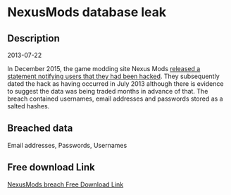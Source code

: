 # NexusMods database leak

## Description

2013-07-22

In December 2015, the game modding site Nexus Mods <a href="http://www.nexusmods.com/games/news/12670/" target="_blank" rel="noopener">released a statement notifying users that they had been hacked</a>. They subsequently dated the hack as having occurred in July 2013 although there is evidence to suggest the data was being traded months in advance of that. The breach contained usernames, email addresses and passwords stored as a salted hashes.

## Breached data

Email addresses, Passwords, Usernames

## Free download Link

[NexusMods breach Free Download Link](https://tinyurl.com/2b2k277t)